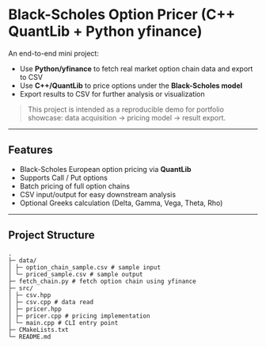 # Black-Scholes Option Pricer (C++ QuantLib + Python yfinance)

An end-to-end mini project:  
- Use **Python/yfinance** to fetch real market option chain data and export to CSV  
- Use **C++/QuantLib** to price options under the **Black-Scholes model**  
- Export results to CSV for further analysis or visualization  

> This project is intended as a reproducible demo for portfolio showcase: data acquisition → pricing model → result export.

---

## Features
- Black-Scholes European option pricing via **QuantLib**  
- Supports Call / Put options  
- Batch pricing of full option chains  
- CSV input/output for easy downstream analysis  
- Optional Greeks calculation (Delta, Gamma, Vega, Theta, Rho)

---

## Project Structure
```text
.
├─ data/
│ ├─ option_chain_sample.csv # sample input
│ └─ priced_sample.csv # sample output
├─ fetch_chain.py # fetch option chain using yfinance
├─ src/
│ ├─ csv.hpp
│ ├─ csv.cpp # data read
│ ├─ pricer.hpp
│ ├─ pricer.cpp # pricing implementation
│ └─ main.cpp # CLI entry point
├─ CMakeLists.txt
└─ README.md
